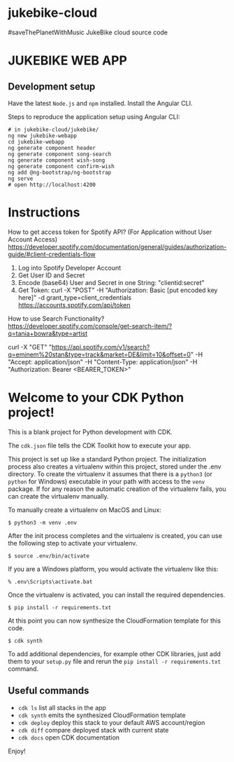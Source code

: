 # jukebike-cloud
#saveThePlanetWithMusic JukeBike cloud source code

# JUKEBIKE WEB APP

## Development setup

Have the latest `Node.js` and `npm` installed.
Install the Angular CLI.

Steps to reproduce the application setup using Angular CLI:

```
# in jukebike-cloud/jukebike/
ng new jukebike-webapp
cd jukebike-webapp
ng generate component header
ng generate component song-search
ng generate component wish-song
ng generate component confirm-wish
ng add @ng-bootstrap/ng-bootstrap
ng serve
# open http://localhost:4200
```

# Instructions

How to get access token for Spotify API? (For Application without User Account Access)
https://developer.spotify.com/documentation/general/guides/authorization-guide/#client-credentials-flow
1. Log into Spotify Developer Account
2. Get User ID and Secret
3. Encode (base64) User and Secret in one String: "clientid:secret"
4. Get Token: curl -X "POST" -H "Authorization: Basic [put encoded key here]" -d grant_type=client_credentials https://accounts.spotify.com/api/token

How to use Search Functionality?
https://developer.spotify.com/console/get-search-item/?q=tania+bowra&type=artist

curl -X "GET" "https://api.spotify.com/v1/search?q=eminem%20stan&type=track&market=DE&limit=10&offset=0" -H "Accept: application/json" -H "Content-Type: application/json" -H "Authorization: Bearer <BEARER_TOKEN>"

# Welcome to your CDK Python project!

This is a blank project for Python development with CDK.

The `cdk.json` file tells the CDK Toolkit how to execute your app.

This project is set up like a standard Python project.  The initialization
process also creates a virtualenv within this project, stored under the .env
directory.  To create the virtualenv it assumes that there is a `python3`
(or `python` for Windows) executable in your path with access to the `venv`
package. If for any reason the automatic creation of the virtualenv fails,
you can create the virtualenv manually.

To manually create a virtualenv on MacOS and Linux:

```
$ python3 -m venv .env
```

After the init process completes and the virtualenv is created, you can use the following
step to activate your virtualenv.

```
$ source .env/bin/activate
```

If you are a Windows platform, you would activate the virtualenv like this:

```
% .env\Scripts\activate.bat
```

Once the virtualenv is activated, you can install the required dependencies.

```
$ pip install -r requirements.txt
```

At this point you can now synthesize the CloudFormation template for this code.

```
$ cdk synth
```

To add additional dependencies, for example other CDK libraries, just add
them to your `setup.py` file and rerun the `pip install -r requirements.txt`
command.

## Useful commands

 * `cdk ls`          list all stacks in the app
 * `cdk synth`       emits the synthesized CloudFormation template
 * `cdk deploy`      deploy this stack to your default AWS account/region
 * `cdk diff`        compare deployed stack with current state
 * `cdk docs`        open CDK documentation

Enjoy!
